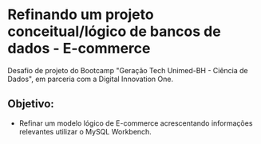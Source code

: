 # Refinando um projeto conceitual/lógico de bancos de dados - E-commerce
Desafio de projeto do Bootcamp "Geração Tech Unimed-BH - Ciência de Dados", em parceria com a Digital Innovation One.

## Objetivo: 

- Refinar um modelo lógico de E-commerce acrescentando informações relevantes utilizar o MySQL Workbench.
